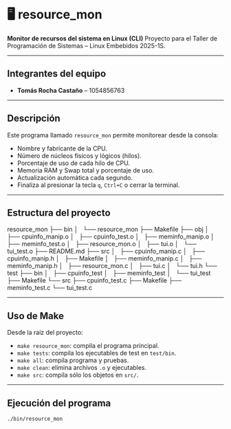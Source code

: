 # 🖥 resource_mon

**Monitor de recursos del sistema en Linux (CLI)**
Proyecto para el Taller de Programación de Sistemas – Linux Embebidos 2025-1S.

---

##  Integrantes del equipo

- **Tomás Rocha Castaño** – 1054856763


---

##  Descripción

Este programa llamado `resource_mon` permite monitorear desde la consola:

- Nombre y fabricante de la CPU.
- Número de núcleos físicos y lógicos (hilos).
- Porcentaje de uso de cada hilo de CPU.
- Memoria RAM y Swap total y porcentaje de uso.
- Actualización automática cada segundo.
- Finaliza al presionar la tecla `q`, `Ctrl+C` o cerrar la terminal.

---

##  Estructura del proyecto

resource_mon
├── bin
│   └── resource_mon
├── Makefile
├── obj
│   ├── cpuinfo_manip.o
│   ├── cpuinfo_test.o
│   ├── meminfo_manip.o
│   ├── meminfo_test.o
│   ├── resource_mon.o
│   ├── tui.o
│   └── tui_test.o
├── README.md
├── src
│   ├── cpuinfo_manip.c
│   ├── cpuinfo_manip.h
│   ├── Makefile
│   ├── meminfo_manip.c
│   ├── meminfo_manip.h
│   ├── resource_mon.c
│   ├── tui.c
│   └── tui.h
└── test
    ├── bin
    │   ├── cpuinfo_test
    │   ├── meminfo_test
    │   └── tui_test
    ├── Makefile
    └── src
        ├── cpuinfo_test.c
        ├── Makefile
        ├── meminfo_test.c
        └── tui_test.c


---

##  Uso de Make

Desde la raíz del proyecto:

- `make resource_mon`: compila el programa principal.
- `make tests`: compila los ejecutables de test en `test/bin`.
- `make all`: compila programa y pruebas.
- `make clean`: elimina archivos `.o` y ejecutables.
- `make src`: compila sólo los objetos en `src/`.

---

##  Ejecución del programa

```bash
./bin/resource_mon
